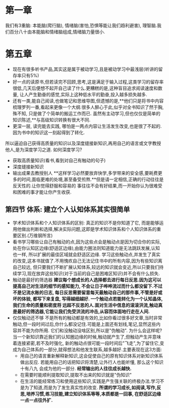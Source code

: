 # 第一章
我们有3重脑: 本能脑(爬行脑), 情绪脑(害怕,恐惧等能让我们趋利避害), 理智脑.我们百分八十由本能脑和情绪脑组成,情绪脑力量很小.

# 第五章
- 现在有很多听书产品,其实这是属于被动学习,且是被动学习中最浅层(听讲的留存率只有5%)
- 好一点的读原书,但若读完不回顾,思考,这是满足于输入过程,这类学习的留存率很低,几天后便想不起开自己读了什么.更糟糕的是,这种盲目追求阅读速度和数量,
让人产生勤奋的感觉,实际上这种低水平的勤奋,投入越多损失越多.
- 还有一类,能自己阅读,也做笔记和思维导图,但遗憾的是,**他们只是将书中内容梳理罗列一番,看起来更像一个大纲.很多人醉心于此,似乎对全书知识了然于胸,殊不知,
只是做了个简单的搬运工作而已. 虽然有主动学习,但也仅仅是简单的知识陈述,**与高级知识转换有很大不同.
- 更深一层, 读完能去实践, 哪怕是一两点内容让生活发生改变,也是很了不起的.因为书中的知识这一刻起得到了转化.

所以逼迫自己获得高质量的知识以及深度缝接新知识,再用自己的语言或文字教授他人,是为深度学习之道.
如何深度学习?
- 获取高质量知识(看书,看到对自己有触动的句子)
- 深度缝接新知识
- 输出成果去教授别人
**这样学习必然要放弃快学,多学带来的安全感,要耗费更多的时间,面临更难的处境,甚至备受煎熬.**但是请一定相信,正确的行动往往是反天性的.让你觉得舒服和容易的
事往往不会有好结果,而一开始你认为很难受和困难的事才能让你产生收获.

## 第四节 体系: 建立个人认知体系其实很简单
- 学术知识体系和个人知识体系的区别: 真正的知识不是你知道了它, 而是能够运用他做出判断和选择,解决实际问题,这即是学术知识体系和个人知识体系的重要区别.(万维钢所言)
- 看书学习哪些让自己有触动的点,因为这些点会是触动点是因为切合你的实际,处在你认知区边缘(舒适区边缘),由能力圈法则知道能力是无法跳跃发展,认知也一样,
所以扩展的最佳区域就会舒适区边缘. 学习这些触动点,并发生了真实的改变,这本书就值了.不用愧疚自己无法记住书中的所有内容,因为有些知识离自己较远,
但只要我们不断扩展认知体系,较远的知识就会变近,所以只要我们持续学习,现在放弃这些知识(对于当前的自己是困难区知识)并不会有什么损失.
- 触动是最好的筛选器
  **建议每个想成长的人选择都去进行每日反思.因为这可以提高自己对生活的细节的感知能力, 不会让日子哗哗流过而什么都没留下.不过不是记流水账的日志,
每日反思需要留意每天最触动自己的那件事,不管是好或坏的体验, 都写下来复盘, 写得越细越好. 一个触动点若能转化为一个认知晶体, 我们生命的质量和密度将
远超不反思的人.面对生活中信息的滚滚洪流,触动真是最好的筛选器,它能让我们免受洪流的冲击,从容而体面地行走在人间.**
- 仅仅触动还不够
  不是所有的触动都是有效的,比如你看过很多好文章,当时非常触动,但一段时间过后,你什么都没记住.可能是上面还有划线,笔记,显然这些内容并不能为你所用.
它们和没触动没啥区别,所以是"伪触动". 为什么会这样呢? 当一个新知识靠近我们的认知圈边缘的时候,触动就产生了,但触动产生并意味着连接紧密,若不及时强化,
新的触动点很可能一段时间后"飞走",为了留住它,变成为自己体系的一部分,就得想法和他发生联系,越多越好.主要表现在这3方面:
  - 用自己的语言重新解释新知识,这会促使自己的原有知识体系对新知识体系做出反应. 若能用自己的话把知识将清楚,让外行人也能听懂, 那么这个知识十有八九
  会成为他的一部分. **经常输出的人往往成长越快.**
  - 在需要时能顺利提取知识,提取不出来的知识就是"伪知识"
  - 在生活的能经常练习和使用这些知识,实践是产生强关联的终极办法.学习不是为了知道,而是为了发生真实性的改变.
**所谓的学习成长,如阅读,写作,反思,培养习惯,练习技能,建立知识体系等等,本质都是一回事, 在舒适区边缘一点一点往外扩.**



